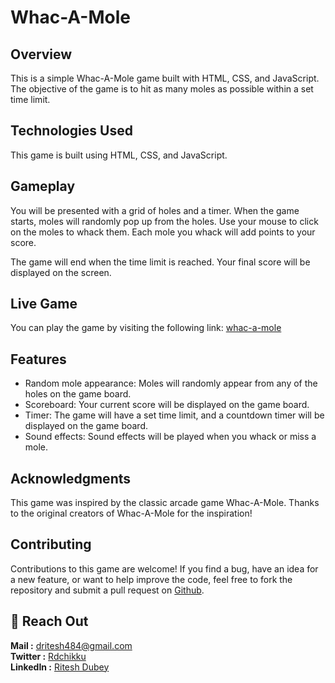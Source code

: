 # Whac-A-Mole

## Overview

This is a simple Whac-A-Mole game built with HTML, CSS, and JavaScript. The objective of the game is to hit as many moles as possible within a set time limit.

## Technologies Used

This game is built using HTML, CSS, and JavaScript.

## Gameplay

You will be presented with a grid of holes and a timer.
When the game starts, moles will randomly pop up from the holes.
Use your mouse to click on the moles to whack them.
Each mole you whack will add points to your score.

The game will end when the time limit is reached. Your final score will be displayed on the screen.

## Live Game

You can play the game by visiting the following link: [whac-a-mole](https://0xchikku.github.io/Whac_A_Mole/)

## Features

- Random mole appearance: Moles will randomly appear from any of the holes on the game board.
- Scoreboard: Your current score will be displayed on the game board.
- Timer: The game will have a set time limit, and a countdown timer will be displayed on the game board.
- Sound effects: Sound effects will be played when you whack or miss a mole.

## Acknowledgments

This game was inspired by the classic arcade game Whac-A-Mole. Thanks to the original creators of Whac-A-Mole for the inspiration!

## Contributing

Contributions to this game are welcome! If you find a bug, have an idea for a new feature, or want to help improve the code, feel free to fork the repository and submit a pull request on [Github](https://github.com/0xchikku/Whac_A_Mole).

## 📩 Reach Out

**Mail :** [dritesh484@gmail.com](mailto:dritesh484@gmail.com)  
**Twitter :** [Rdchikku](https://twitter.com/Rdchikku_)  
**LinkedIn :** [Ritesh Dubey](https://www.linkedin.com/in/ritesh-dubey-1a54a4215/)
